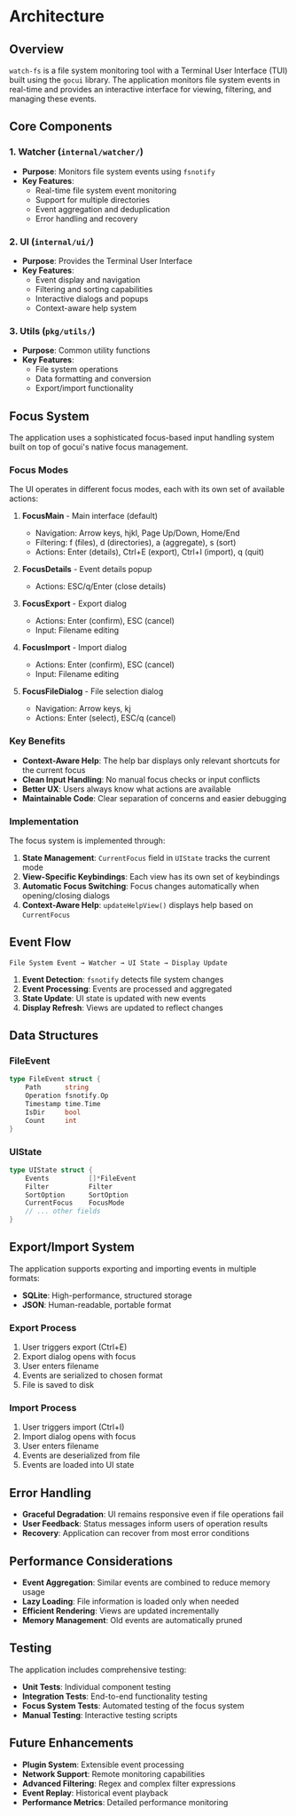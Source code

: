 # Architecture

## Overview

`watch-fs` is a file system monitoring tool with a Terminal User Interface (TUI) built using the `gocui` library. The application monitors file system events in real-time and provides an interactive interface for viewing, filtering, and managing these events.

## Core Components

### 1. Watcher (`internal/watcher/`)

- **Purpose**: Monitors file system events using `fsnotify`
- **Key Features**:
  - Real-time file system event monitoring
  - Support for multiple directories
  - Event aggregation and deduplication
  - Error handling and recovery

### 2. UI (`internal/ui/`)

- **Purpose**: Provides the Terminal User Interface
- **Key Features**:
  - Event display and navigation
  - Filtering and sorting capabilities
  - Interactive dialogs and popups
  - Context-aware help system

### 3. Utils (`pkg/utils/`)

- **Purpose**: Common utility functions
- **Key Features**:
  - File system operations
  - Data formatting and conversion
  - Export/import functionality

## Focus System

The application uses a sophisticated focus-based input handling system built on top of gocui's native focus management.

### Focus Modes

The UI operates in different focus modes, each with its own set of available actions:

1. **FocusMain** - Main interface (default)

   - Navigation: Arrow keys, hjkl, Page Up/Down, Home/End
   - Filtering: f (files), d (directories), a (aggregate), s (sort)
   - Actions: Enter (details), Ctrl+E (export), Ctrl+I (import), q (quit)

2. **FocusDetails** - Event details popup

   - Actions: ESC/q/Enter (close details)

3. **FocusExport** - Export dialog

   - Actions: Enter (confirm), ESC (cancel)
   - Input: Filename editing

4. **FocusImport** - Import dialog

   - Actions: Enter (confirm), ESC (cancel)
   - Input: Filename editing

5. **FocusFileDialog** - File selection dialog
   - Navigation: Arrow keys, kj
   - Actions: Enter (select), ESC/q (cancel)

### Key Benefits

- **Context-Aware Help**: The help bar displays only relevant shortcuts for the current focus
- **Clean Input Handling**: No manual focus checks or input conflicts
- **Better UX**: Users always know what actions are available
- **Maintainable Code**: Clear separation of concerns and easier debugging

### Implementation

The focus system is implemented through:

1. **State Management**: `CurrentFocus` field in `UIState` tracks the current mode
2. **View-Specific Keybindings**: Each view has its own set of keybindings
3. **Automatic Focus Switching**: Focus changes automatically when opening/closing dialogs
4. **Context-Aware Help**: `updateHelpView()` displays help based on `CurrentFocus`

## Event Flow

```
File System Event → Watcher → UI State → Display Update
```

1. **Event Detection**: `fsnotify` detects file system changes
2. **Event Processing**: Events are processed and aggregated
3. **State Update**: UI state is updated with new events
4. **Display Refresh**: Views are updated to reflect changes

## Data Structures

### FileEvent

```go
type FileEvent struct {
    Path      string
    Operation fsnotify.Op
    Timestamp time.Time
    IsDir     bool
    Count     int
}
```

### UIState

```go
type UIState struct {
    Events          []*FileEvent
    Filter          Filter
    SortOption      SortOption
    CurrentFocus    FocusMode
    // ... other fields
}
```

## Export/Import System

The application supports exporting and importing events in multiple formats:

- **SQLite**: High-performance, structured storage
- **JSON**: Human-readable, portable format

### Export Process

1. User triggers export (Ctrl+E)
2. Export dialog opens with focus
3. User enters filename
4. Events are serialized to chosen format
5. File is saved to disk

### Import Process

1. User triggers import (Ctrl+I)
2. Import dialog opens with focus
3. User enters filename
4. Events are deserialized from file
5. Events are loaded into UI state

## Error Handling

- **Graceful Degradation**: UI remains responsive even if file operations fail
- **User Feedback**: Status messages inform users of operation results
- **Recovery**: Application can recover from most error conditions

## Performance Considerations

- **Event Aggregation**: Similar events are combined to reduce memory usage
- **Lazy Loading**: File information is loaded only when needed
- **Efficient Rendering**: Views are updated incrementally
- **Memory Management**: Old events are automatically pruned

## Testing

The application includes comprehensive testing:

- **Unit Tests**: Individual component testing
- **Integration Tests**: End-to-end functionality testing
- **Focus System Tests**: Automated testing of the focus system
- **Manual Testing**: Interactive testing scripts

## Future Enhancements

- **Plugin System**: Extensible event processing
- **Network Support**: Remote monitoring capabilities
- **Advanced Filtering**: Regex and complex filter expressions
- **Event Replay**: Historical event playback
- **Performance Metrics**: Detailed performance monitoring

